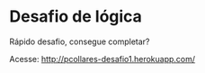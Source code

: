 # Desafio de lógica

Rápido desafio, consegue completar?

Acesse: http://pcollares-desafio1.herokuapp.com/

